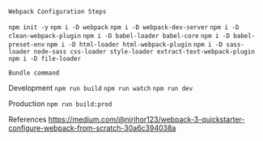 ```
Webpack Configuration Steps
```
`npm init -y`
`npm i -D webpack`
`npm i -D webpack-dev-server`
`npm i -D clean-webpack-plugin`
`npm i -D babel-loader babel-core`
`npm i -D babel-preset-env`
`npm i -D html-loader html-webpack-plugin`
`npm i -D sass-loader node-sass css-loader style-loader extract-text-webpack-plugin`
`npm i -D file-loader`

```
Bundle command
```
Development
`npm run build`
`npm run watch`
`npm run dev`

Production
`npm run build:prod`


References
https://medium.com/@nirjhor123/webpack-3-quickstarter-configure-webpack-from-scratch-30a6c394038a
